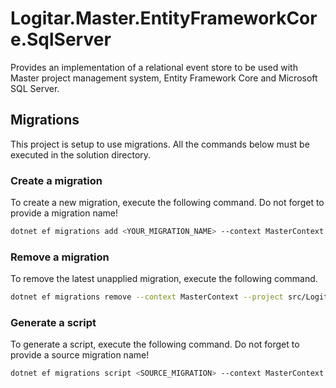 # Logitar.Master.EntityFrameworkCore.SqlServer

Provides an implementation of a relational event store to be used with Master project management system, Entity Framework Core and Microsoft SQL Server.

## Migrations

This project is setup to use migrations. All the commands below must be executed in the solution directory.

### Create a migration

To create a new migration, execute the following command. Do not forget to provide a migration name!

```sh
dotnet ef migrations add <YOUR_MIGRATION_NAME> --context MasterContext --project src/Logitar.Master.EntityFrameworkCore.SqlServer --startup-project src/Logitar.Master
```

### Remove a migration

To remove the latest unapplied migration, execute the following command.

```sh
dotnet ef migrations remove --context MasterContext --project src/Logitar.Master.EntityFrameworkCore.SqlServer --startup-project src/Logitar.Master
```

### Generate a script

To generate a script, execute the following command. Do not forget to provide a source migration name!

```sh
dotnet ef migrations script <SOURCE_MIGRATION> --context MasterContext --project src/Logitar.Master.EntityFrameworkCore.SqlServer --startup-project src/Logitar.Master
```
